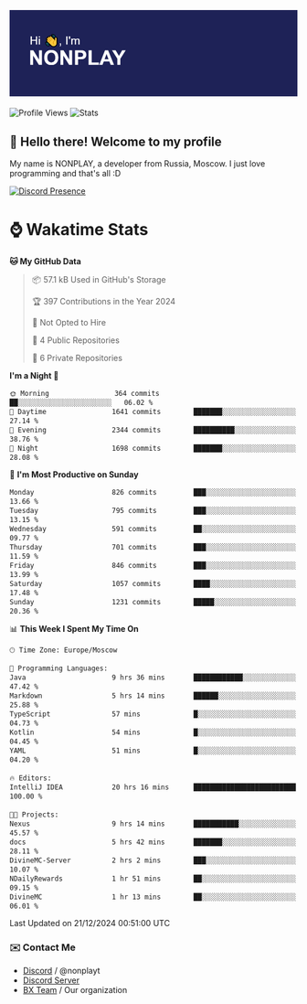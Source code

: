 ![Discord Presence](./header.png)
<br></br>
![Profile Views](https://komarev.com/ghpvc/?username=NONPLAYT&color=blue&style=for-the-badge)
![Stats](https://img.shields.io/badge/0%25-OPTIMIZED-orange?style=for-the-badge)


## :wave: Hello there! Welcome to my profile

My name is NONPLAY, a developer from Russia, Moscow. I just love programming and that's all :D

[![Discord Presence](https://lanyard.cnrad.dev/api/597087584090587177?showDisplayName=true)](https://discord.com/users/597087584090587177) 

# ⌚ Wakatime Stats

<!--START_SECTION:waka-->
**🐱 My GitHub Data** 

> 📦 57.1 kB Used in GitHub's Storage 
 > 
> 🏆 397 Contributions in the Year 2024
 > 
> 🚫 Not Opted to Hire
 > 
> 📜 4 Public Repositories 
 > 
> 🔑 6 Private Repositories 
 > 
**I'm a Night 🦉** 

```text
🌞 Morning                364 commits         ██░░░░░░░░░░░░░░░░░░░░░░░   06.02 % 
🌆 Daytime                1641 commits        ███████░░░░░░░░░░░░░░░░░░   27.14 % 
🌃 Evening                2344 commits        ██████████░░░░░░░░░░░░░░░   38.76 % 
🌙 Night                  1698 commits        ███████░░░░░░░░░░░░░░░░░░   28.08 % 
```
📅 **I'm Most Productive on Sunday** 

```text
Monday                   826 commits         ███░░░░░░░░░░░░░░░░░░░░░░   13.66 % 
Tuesday                  795 commits         ███░░░░░░░░░░░░░░░░░░░░░░   13.15 % 
Wednesday                591 commits         ██░░░░░░░░░░░░░░░░░░░░░░░   09.77 % 
Thursday                 701 commits         ███░░░░░░░░░░░░░░░░░░░░░░   11.59 % 
Friday                   846 commits         ███░░░░░░░░░░░░░░░░░░░░░░   13.99 % 
Saturday                 1057 commits        ████░░░░░░░░░░░░░░░░░░░░░   17.48 % 
Sunday                   1231 commits        █████░░░░░░░░░░░░░░░░░░░░   20.36 % 
```


📊 **This Week I Spent My Time On** 

```text
🕑︎ Time Zone: Europe/Moscow

💬 Programming Languages: 
Java                     9 hrs 36 mins       ████████████░░░░░░░░░░░░░   47.42 % 
Markdown                 5 hrs 14 mins       ██████░░░░░░░░░░░░░░░░░░░   25.88 % 
TypeScript               57 mins             █░░░░░░░░░░░░░░░░░░░░░░░░   04.73 % 
Kotlin                   54 mins             █░░░░░░░░░░░░░░░░░░░░░░░░   04.45 % 
YAML                     51 mins             █░░░░░░░░░░░░░░░░░░░░░░░░   04.20 % 

🔥 Editors: 
IntelliJ IDEA            20 hrs 16 mins      █████████████████████████   100.00 % 

🐱‍💻 Projects: 
Nexus                    9 hrs 14 mins       ███████████░░░░░░░░░░░░░░   45.57 % 
docs                     5 hrs 42 mins       ███████░░░░░░░░░░░░░░░░░░   28.11 % 
DivineMC-Server          2 hrs 2 mins        ███░░░░░░░░░░░░░░░░░░░░░░   10.07 % 
NDailyRewards            1 hr 51 mins        ██░░░░░░░░░░░░░░░░░░░░░░░   09.15 % 
DivineMC                 1 hr 13 mins        ██░░░░░░░░░░░░░░░░░░░░░░░   06.01 % 
```


 Last Updated on 21/12/2024 00:51:00 UTC
<!--END_SECTION:waka-->

### ✉️ Contact Me

- [Discord](https://discord.com/users/597087584090587177) / @nonplayt
- [Discord Server](https://discord.gg/p7cxhw7E2M)
- [BX Team](https://github.com/BX-Team) / Our organization
